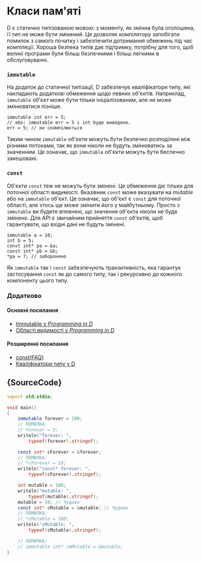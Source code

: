 # Класи пам'ятi

D є статично типізованою мовою: з моменту, як змінна була оголошена,
її тип не може бути змінений. Це дозволяє компілятору запобігати помилок
з самого початку і забезпечити дотримання обмежень під час компіляції.
Хороша безпека типів дає підтримку, потрiбну для того, щоб великі
програми були більш безпечними і більш легкими в обслуговуванні.

### `immutable`

На додаток до статичної типiзацiї, D забезпечує кваліфікатори типу, які 
накладають додатковi обмеження щодо певних об'єктів. Наприклад,
`immutable` об'єкт може бути тiльки iнiцiалiзованим, але не може
змінюватися пiзнiше.

    immutable int err = 5;
    // або: immutable err = 5 і int буде виведено.
    err = 5; // не скомпiлюється

Таким чином `immutable` об'єкти можуть бути безпечно розподілені між
різними потоками, так як вони ніколи не будуть змінюватись за значенням.
Це означає, що `immutable` об'єкти можуть бути беспечно закешовані.

### `const`

Об'єкти `const` теж не можуть бути змінені. Це обмеження дiє тільки для
поточної області видимостi. Вказівник `const` може вказувати на
*mutable* або на `immutable` об'єкт. Це означає, що об'єкт є `const`
для поточної області, але хтось ще може змінити його у майбутньому.
Просто з `immutable` ви будете впевнені, що значення об'єкта ніколи не
буде змінено. Для API є звичайним прийняття `const` об'єктiв, щоб
гарантувати, що вхідні дані не будуть змiненi.

    immutable a = 10;
    int b = 5;
    const int* pa = &a;
    const int* pb = &b;
    *pa = 7; // заборонено

Як `immutable` так і `const` забезпечують транзитивність, яка гарантує
застосування `const` як до самого типу, так i рекурсивно до кожного
компоненту цього типу.

### Додатково

#### Основнi посилання

- [Immutable у _Programming in D_](http://ddili.org/ders/d.en/const_and_immutable.html)
- [Областi видимостi у _Programming in D_](http://ddili.org/ders/d.en/name_space.html)

#### Розширеннi посилання

- [const(FAQ)](https://dlang.org/const-faq.html)
- [Квалiфiкатори типу у D](https://dlang.org/spec/const3.html)

## {SourceCode}

```d
import std.stdio;

void main()
{
    immutable forever = 100;
    // ПОМИЛКА:
    // forever = 5;
    writeln("forever: ",
        typeof(forever).stringof);

    const int* cForever = &forever;
    // ПОМИЛКА:
    // *cForever = 10;
    writeln("const* forever: ",
        typeof(cForever).stringof);

    int mutable = 100;
    writeln("mutable: ",
        typeof(mutable).stringof);
    mutable = 10; // Чудово
    const int* cMutable = &mutable; // Чудово
    // ПОМИЛКА:
    // *cMutable = 100;
    writeln("cMutable: ",
        typeof(cMutable).stringof);

    // ПОМИЛКА:
    // immutable int* imMutable = &mutable;
}
```

